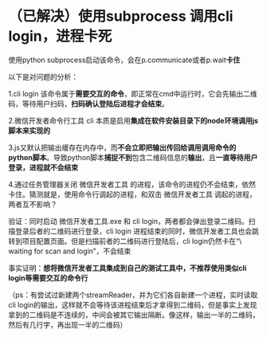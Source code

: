 # （已解决）使用subprocess 调用cli login，进程卡死

使用python subprocess启动该命令，会在p.communicate或者p.wait**卡住**



以下是对问题的分析：

1.cli login 该命令属于**需要交互的命令**，即正常在cmd中运行时，它会先输出二维码，等待用户扫码，**扫码确认登陆后进程才会结束**。

2.微信开发者命令行工具 cli 本质是启用**集成在软件安装目录下的node环境调用js脚本来实现的**

3.js又默认把输出缓存在内存中，而**不会立即把输出传回给调用调用命令的python脚本**。导致python脚本**捕捉不到**包含二维码信息的**输出**，且**一直等待用户登录，进程就不会结束**

4.通过任务管理器关闭 微信开发者工具 的进程，该命令的进程仍不会结束，依然卡住。猜测就是，使用命令行调起的进程，和双击 微信开发者工具 调起的进程，两者互不影响？

验证：同时启动 微信开发者工具.exe 和 cli login，两者都会弹出登录二维码。扫描登录后者的二维码进行登录，cli login 进程结束的同时，微信开发者工具也会跳转到项目配置页面。但是扫描前者的二维码进行登陆后，cli login仍然卡在“\ waiting for scan and login”，不会结束

事实证明：**想将微信开发者工具集成到自己的测试工具中，不推荐使用类似cli login等需要交互的命令行**



（ps：有尝试过新建两个streamReader，并为它们各自新建一个进程，实时读取cli login的输出，这样就不会等待该进程结束后才拿得到二维码，但是事实上发现拿到的二维码是不连续的，中间会被其它输出隔断。像这样，输出一半的二维码，然后有几行字，再出现一半的二维码）



